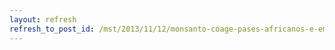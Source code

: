```yaml
---
layout: refresh
refresh_to_post_id: /mst/2013/11/12/monsanto-coage-pases-africanos-e-empurra-milho-para-o-resto-do-mundo
---
```

